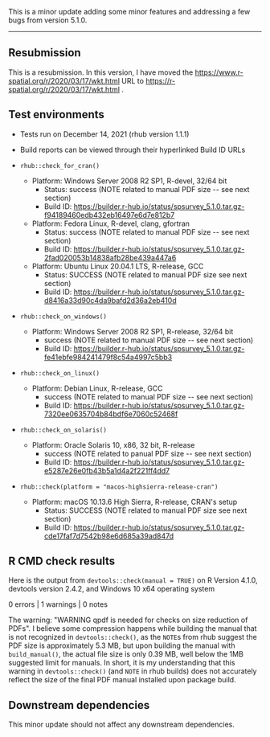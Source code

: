 This is a minor update adding some minor features and addressing a few bugs from version 5.1.0.

-------

## Resubmission

This is a resubmission. In this version, I have moved the https://www.r-spatial.org/r/2020/03/17/wkt.html URL to https://r-spatial.org/r/2020/03/17/wkt.html .

## Test environments

* Tests run on December 14, 2021 (rhub version 1.1.1)

* Build reports can be viewed through their hyperlinked Build ID URLs

* `rhub::check_for_cran()`
    * Platform: Windows Server 2008 R2 SP1, R-devel, 32/64 bit
        * Status: success (NOTE related to manual PDF size -- see next section)
        * Build ID: https://builder.r-hub.io/status/spsurvey_5.1.0.tar.gz-f94189460edb432eb16497e6d7e812b7
    * Platform: Fedora Linux, R-devel, clang, gfortran
        * Status: success (NOTE related to manual PDF size -- see next section)
        * Build ID: https://builder.r-hub.io/status/spsurvey_5.1.0.tar.gz-2fad020053b14838afb28be439a447a6
    * Platform: Ubuntu Linux 20.04.1 LTS, R-release, GCC
        * Status: SUCCESS (NOTE related to manual PDF size see next section)
        * Build ID: https://builder.r-hub.io/status/spsurvey_5.1.0.tar.gz-d8416a33d90c4da9bafd2d36a2eb410d
        
* `rhub::check_on_windows()`
    * Platform: Windows Server 2008 R2 SP1, R-release, 32/64 bit
        * success (NOTE related to manual PDF size -- see next section)
        * Build ID: https://builder.r-hub.io/status/spsurvey_5.1.0.tar.gz-fe41ebfe984241479f8c54a4997c5bb3
        
* `rhub::check_on_linux()`
    * Platform: Debian Linux, R-release, GCC
        * success (NOTE related to manual PDF size -- see next section)
        * Build ID: https://builder.r-hub.io/status/spsurvey_5.1.0.tar.gz-7320ee0635704b84bdf6e7060c52468f
        
* `rhub::check_on_solaris()`
    * Platform: Oracle Solaris 10, x86, 32 bit, R-release
        * success (NOTE related to panual PDF size -- see next section)
        * Build ID: https://builder.r-hub.io/status/spsurvey_5.1.0.tar.gz-e5287e26e0fb43b5a1d4a2f221ff4dd7 
        
* `rhub::check(platform = "macos-highsierra-release-cran")`
    * Platform: macOS 10.13.6 High Sierra, R-release, CRAN's setup
        * Status: SUCCESS (NOTE related to manual PDF size see next section)
        * Build ID: https://builder.r-hub.io/status/spsurvey_5.1.0.tar.gz-cde17faf7d7542b98e6d685a39ad847d
        
## R CMD check results

Here is the output from `devtools::check(manual = TRUE)` on R Version 4.1.0,
devtools version 2.4.2, and Windows 10 x64 operating system

0 errors | 1 warnings | 0 notes

The warning: "WARNING qpdf is needed for checks on size reduction of PDFs". I
believe some compression happens while building the manual that is not recognized
in `devtools::check()`, as the `NOTE`s from rhub suggest the PDF size is approximately 
5.3 MB, but upon building the manual with `build_manual()`, the actual file size is
only 0.39 MB, well below the 1MB suggested limit for manuals. In short, it is my understanding that this
warning in `devtools::check()` (and `NOTE` in rhub builds) does not accurately
reflect the size of the final PDF manual installed upon package build.

## Downstream dependencies

This minor update should not affect any downstream dependencies.

